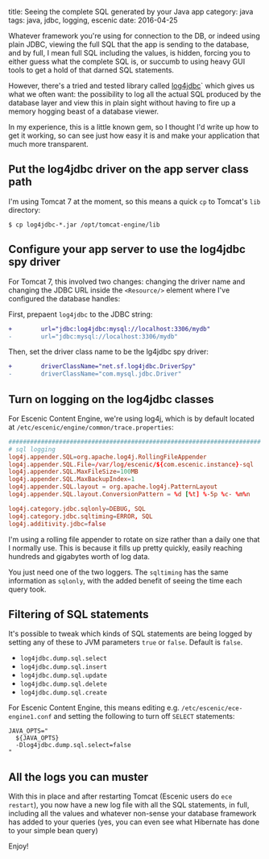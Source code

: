 title: Seeing the complete SQL generated by your Java app
category: java
tags: java, jdbc, logging, escenic
date: 2016-04-25

Whatever framework you're using for connection to the DB, or indeed
using plain JDBC, viewing the full SQL that the app is sending to the
database, and by full, I mean full SQL including the values, is
hidden, forcing you to either guess what the complete SQL is, or
succumb to using heavy GUI tools to get a hold of that darned SQL
statements.

However, there's a tried and tested library called
[log4jdbc](https://github.com/arthurblake/log4jdbc)` which gives us
what we often want: the possibility to log all the actual SQL produced
by the database layer and view this in plain sight without having to
fire up a memory hogging beast of a database viewer.

In my experience, this is a little known gem, so I thought I'd write
up how to get it working, so can see just how easy it is and make your
application that much more transparent.

## Put the log4jdbc driver on the app server class path

I'm using Tomcat 7 at the moment, so this means a quick `cp` to
Tomcat's `lib` directory:
```
$ cp log4jdbc-*.jar /opt/tomcat-engine/lib
```

## Configure your app server to use the log4jdbc spy driver

For Tomcat 7, this involved two changes: changing the driver name and
changing the JDBC URL inside the `<Resource/>` element where I've
configured the database handles:

First, prepaent `log4jdbc` to the JDBC string:

```diff
+        url="jdbc:log4jdbc:mysql://localhost:3306/mydb"
-        url="jdbc:mysql://localhost:3306/mydb"
```

Then, set the driver class name to be the lg4jdbc spy driver:

```diff
+        driverClassName="net.sf.log4jdbc.DriverSpy"
-        driverClassName="com.mysql.jdbc.Driver"
```

## Turn on logging on the log4jdbc classes

For Escenic Content Engine, we're using log4j, which is by default
located at `/etc/escenic/engine/common/trace.properties`:

```conf
######################################################################
# sql logging
log4j.appender.SQL=org.apache.log4j.RollingFileAppender
log4j.appender.SQL.File=/var/log/escenic/${com.escenic.instance}-sql
log4j.appender.SQL.MaxFileSize=100MB
log4j.appender.SQL.MaxBackupIndex=1
log4j.appender.SQL.layout = org.apache.log4j.PatternLayout
log4j.appender.SQL.layout.ConversionPattern = %d [%t] %-5p %c- %m%n

log4j.category.jdbc.sqlonly=DEBUG, SQL
log4j.category.jdbc.sqltiming=ERROR, SQL
log4j.additivity.jdbc=false
```

I'm using a rolling file appender to rotate on size rather than a
daily one that I normally use. This is because it fills up pretty
quickly, easily reaching hundreds and gigabytes worth of log data.

You just need one of the two loggers. The `sqltiming` has the same
information as `sqlonly`, with the added benefit of seeing the time
each query took.

## Filtering of SQL statements

It's possible to tweak which kinds of SQL statements are being logged
by setting any of these to JVM parameters `true` or `false`. Default
is `false`.

- `log4jdbc.dump.sql.select`
- `log4jdbc.dump.sql.insert`
- `log4jdbc.dump.sql.update`
- `log4jdbc.dump.sql.delete`
- `log4jdbc.dump.sql.create`

For Escenic Content Engine, this means editing
e.g. `/etc/escenic/ece-engine1.conf` and setting the following to turn
off `SELECT` statements:

```
JAVA_OPTS="
  ${JAVA_OPTS}
  -Dlog4jdbc.dump.sql.select=false
"
```

## All the logs you can muster

With this in place and after restarting Tomcat (Escenic users do `ece
restart`), you now have a new log file with all the SQL statements, in
full, including all the values and whatever non-sense your database
framework has added to your queries (yes, you can even see what
Hibernate has done to your simple bean query)

Enjoy!
